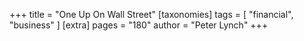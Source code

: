 +++
title = "One Up On Wall Street"
[taxonomies]
tags = [ "financial", "business" ]
[extra]
pages = "180"
author = "Peter Lynch"
+++


